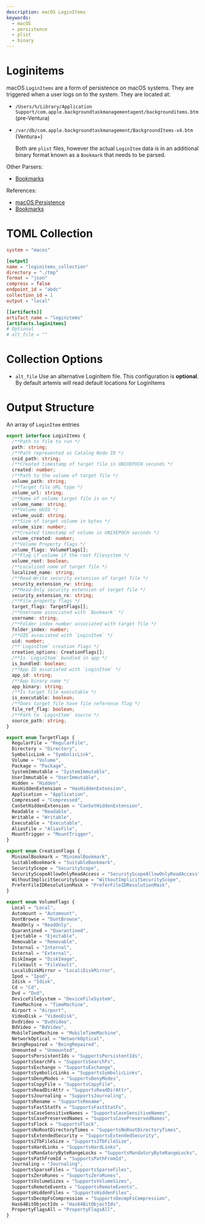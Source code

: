 ```yaml
---
description: macOS LoginItems
keywords:
  - macOS
  - persistence
  - plist
  - binary
---
```


# Loginitems

macOS `LoginItems` are a form of persistence on macOS systems. They are
triggered when a user logs on to the system. They are located at:

- `/Users/%/Library/Application Support/com.apple.backgroundtaskmanagementagent/backgrounditems.btm`
  (pre-Ventura)
- `/var/db/com.apple.backgroundtaskmanagement/BackgroundItems-v4.btm` (Ventura+)

  Both are `plist` files, however the actual `LoginItem` data is in an
  additional binary format known as a `Bookmark` that needs to be parsed.

Other Parsers:

- [Bookmarks](https://mac-alias.readthedocs.io/en/latest/index.html)

References:

- [macOS Persistence](https://www.sentinelone.com/blog/how-malware-persists-on-macos/)
- [Bookmarks](https://michaellynn.github.io/2015/10/24/apples-bookmarkdata-exposed/)

# TOML Collection

```toml
system = "macos"

[output]
name = "loginitems_collection"
directory = "./tmp"
format = "json"
compress = false
endpoint_id = "abdc"
collection_id = 1
output = "local"

[[artifacts]]
artifact_name = "loginitems"
[artifacts.loginitems]
# Optional
# alt_file = ""
```

# Collection Options

- `alt_file` Use an alternative LoginItem file. This configuration is
  **optional**. By default artemis will read default locations for LoginItems

# Output Structure

An array of `LoginItem` entries

```typescript
export interface LoginItems {
  /**Path to file to run */
  path: string;
  /**Path represented as Catalog Node ID */
  cnid_path: string;
  /**Created timestamp of target file in UNIXEPOCH seconds */
  created: number;
  /**Path to the volume of target file */
  volume_path: string;
  /**Target file URL type */
  volume_url: string;
  /**Name of volume target file is on */
  volume_name: string;
  /**Volume UUID */
  volume_uuid: string;
  /**Size of target volume in bytes */
  volume_size: number;
  /**Created timestamp of volume in UNIXEPOCH seconds */
  volume_created: number;
  /**Volume Property flags */
  volume_flags: VolumeFlags[];
  /**Flag if volume if the root filesystem */
  volume_root: boolean;
  /**Localized name of target file */
  localized_name: string;
  /**Read-Write security extension of target file */
  security_extension_rw: string;
  /**Read-Only security extension of target file */
  security_extension_ro: string;
  /**File property flags */
  target_flags: TargetFlags[];
  /**Username associated with `Bookmark` */
  username: string;
  /**Folder index number associated with target file */
  folder_index: number;
  /**UID associated with `LoginItem` */
  uid: number;
  /**`LoginItem` creation flags */
  creation_options: CreationFlags[];
  /**Is `LoginItem` bundled in app */
  is_bundled: boolean;
  /**App ID associated with `LoginItem` */
  app_id: string;
  /**App binary name */
  app_binary: string;
  /**Is target file executable */
  is_executable: boolean;
  /**Does target file have file reference flag */
  file_ref_flag: boolean;
  /**Path to `LoginItem` source */
  source_path: string;
}

export enum TargetFlags {
  RegularFile = "RegularFile",
  Directory = "Directory",
  SymbolicLink = "SymbolicLink",
  Volume = "Volume",
  Package = "Package",
  SystemImmutable = "SystemImmutable",
  UserImmutable = "UserImmutable",
  Hidden = "Hidden",
  HasHiddenExtension = "HasHiddenExtension",
  Application = "Application",
  Compressed = "Compressed",
  CanSetHiddenExtension = "CanSetHiddenExtension",
  Readable = "Readable",
  Writable = "Writable",
  Executable = "Executable",
  AliasFile = "AliasFile",
  MountTrigger = "MountTrigger",
}

export enum CreationFlags {
  MinimalBookmark = "MinimalBookmark",
  SuitableBookmark = "SuitableBookmark",
  SecurityScope = "SecurityScope",
  SecurityScopeAllowOnlyReadAccess = "SecurityScopeAllowOnlyReadAccess",
  WithoutImplicitSecurityScope = "WithoutImplicitSecurityScope",
  PreferFileIDResolutionMask = "PreferFileIDResolutionMask",
}

export enum VolumeFlags {
  Local = "Local",
  Automount = "Automount",
  DontBrowse = "DontBrowse",
  ReadOnly = "ReadOnly",
  Quarantined = "Quarantined",
  Ejectable = "Ejectable",
  Removable = "Removable",
  Internal = "Internal",
  External = "External",
  DiskImage = "DiskImage",
  FileVault = "FileVault",
  LocaliDiskMirror = "LocaliDiskMirror",
  Ipod = "Ipod",
  Idisk = "Idisk",
  Cd = "Cd",
  Dvd = "Dvd",
  DeviceFileSystem = "DeviceFileSystem",
  TimeMachine = "TimeMachine",
  Airport = "Airport",
  VideoDisk = "VideoDisk",
  DvdVideo = "DvdVideo",
  BdVideo = "BdVideo",
  MobileTimeMachine = "MobileTimeMachine",
  NetworkOptical = "NetworkOptical",
  BeingRepaired = "BeingRepaired",
  Unmounted = "Unmounted",
  SupportsPersistentIds = "SupportsPersistentIds",
  SupportsSearchFs = "SupportsSearchFs",
  SupportsExchange = "SupportsExchange",
  SupportsSymbolicLinks = "SupportsSymbolicLinks",
  SupportsDenyModes = "SupportsDenyModes",
  SupportsCopyFile = "SupportsCopyFile",
  SupportsReadDirAttr = "SupportsReadDirAttr",
  SupportsJournaling = "SupportsJournaling",
  SupportsRename = "SupportsRename",
  SupportsFastStatFs = "SupportsFastStatFs",
  SupportsCaseSensitiveNames = "SupportsCaseSensitiveNames",
  SupportsCasePreservedNames = "SupportsCasePreservedNames",
  SupportsFlock = "SupportsFlock",
  SupportsNoRootDirectoryTimes = "SupportsNoRootDirectoryTimes",
  SupportsExtendedSecurity = "SupportsExtendedSecurity",
  Supports2TbFileSize = "Supports2TbFileSize",
  SupportsHardLinks = "SupportsHardLinks",
  SupportsMandatoryByteRangeLocks = "SupportsMandatoryByteRangeLocks",
  SupportsPathFromId = "SupportsPathFromId",
  Journaling = "Journaling",
  SupportsSparseFiles = "SupportsSparseFiles",
  SupportsZeroRunes = "SupportsZeroRunes",
  SupportsVolumeSizes = "SupportsVolumeSizes",
  SupportsRemoteEvents = "SupportsRemoteEvents",
  SupportsHiddenFiles = "SupportsHiddenFiles",
  SupportsDecmpFsCompression = "SupportsDecmpFsCompression",
  Has64BitObjectIds = "Has64BitObjectIds",
  PropertyFlagsAll = "PropertyFlagsAll",
}
```
